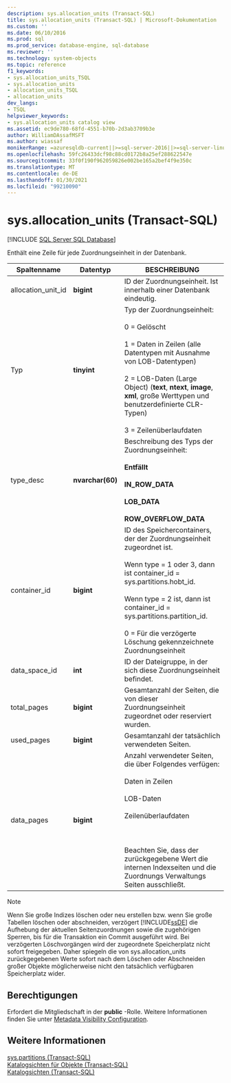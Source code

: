```yaml
---
description: sys.allocation_units (Transact-SQL)
title: sys.allocation_units (Transact-SQL) | Microsoft-Dokumentation
ms.custom: ''
ms.date: 06/10/2016
ms.prod: sql
ms.prod_service: database-engine, sql-database
ms.reviewer: ''
ms.technology: system-objects
ms.topic: reference
f1_keywords:
- sys.allocation_units_TSQL
- sys.allocation_units
- allocation_units_TSQL
- allocation_units
dev_langs:
- TSQL
helpviewer_keywords:
- sys.allocation_units catalog view
ms.assetid: ec9de780-68fd-4551-b70b-2d3ab3709b3e
author: WilliamDAssafMSFT
ms.author: wiassaf
monikerRange: =azuresqldb-current||>=sql-server-2016||>=sql-server-linux-2017||=azuresqldb-mi-current
ms.openlocfilehash: 59fc26433dcf98c88cd0172b8a25ef288622547e
ms.sourcegitcommit: 33f0f190f962059826e002be165a2bef4f9e350c
ms.translationtype: MT
ms.contentlocale: de-DE
ms.lasthandoff: 01/30/2021
ms.locfileid: "99210090"
---
```

# <a name="sysallocation_units-transact-sql"></a>sys.allocation_units (Transact-SQL)
[!INCLUDE [SQL Server SQL Database](../../includes/applies-to-version/sql-asdb.md)]

  Enthält eine Zeile für jede Zuordnungseinheit in der Datenbank.  
  
|Spaltenname|Datentyp|BESCHREIBUNG|  
|-----------------|---------------|-----------------|  
|allocation_unit_id|**bigint**|ID der Zuordnungseinheit. Ist innerhalb einer Datenbank eindeutig.|  
|Typ|**tinyint**|Typ der Zuordnungseinheit:<br /><br /> 0 = Gelöscht<br /><br /> 1 = Daten in Zeilen (alle Datentypen mit Ausnahme von LOB-Datentypen)<br /><br /> 2 = LOB-Daten (Large Object) (**text**, **ntext**, **image**, **xml**, große Werttypen und benutzerdefinierte CLR-Typen)<br /><br /> 3 = Zeilenüberlaufdaten|  
|type_desc|**nvarchar(60)**|Beschreibung des Typs der Zuordnungseinheit:<br /><br /> **Entfällt**<br /><br /> **IN_ROW_DATA**<br /><br /> **LOB_DATA**<br /><br /> **ROW_OVERFLOW_DATA**|  
|container_id|**bigint**|ID des Speichercontainers, der der Zuordnungseinheit zugeordnet ist.<br /><br /> Wenn type = 1 oder 3, dann ist container_id = sys.partitions.hobt_id.<br /><br /> Wenn type = 2 ist, dann ist container_id = sys.partitions.partition_id.<br /><br /> 0 = Für die verzögerte Löschung gekennzeichnete Zuordnungseinheit|  
|data_space_id|**int**|ID der Dateigruppe, in der sich diese Zuordnungseinheit befindet.|  
|total_pages|**bigint**|Gesamtanzahl der Seiten, die von dieser Zuordnungseinheit zugeordnet oder reserviert wurden.|  
|used_pages|**bigint**|Gesamtanzahl der tatsächlich verwendeten Seiten.|  
|data_pages|**bigint**|Anzahl verwendeter Seiten, die über Folgendes verfügen:<br /><br /> Daten in Zeilen<br /><br /> LOB-Daten<br /><br /> Zeilenüberlaufdaten<br /><br /> <br /><br /> Beachten Sie, dass der zurückgegebene Wert die internen Indexseiten und die Zuordnungs Verwaltungs Seiten ausschließt.|  
  
> [!NOTE]  
>  Wenn Sie große Indizes löschen oder neu erstellen bzw. wenn Sie große Tabellen löschen oder abschneiden, verzögert [!INCLUDE[ssDE](../../includes/ssde-md.md)] die Aufhebung der aktuellen Seitenzuordnungen sowie die zugehörigen Sperren, bis für die Transaktion ein Commit ausgeführt wird. Bei verzögerten Löschvorgängen wird der zugeordnete Speicherplatz nicht sofort freigegeben. Daher spiegeln die von sys.allocation_units zurückgegebenen Werte sofort nach dem Löschen oder Abschneiden großer Objekte möglicherweise nicht den tatsächlich verfügbaren Speicherplatz wider.  
  
## <a name="permissions"></a>Berechtigungen  
 Erfordert die Mitgliedschaft in der **public** -Rolle. Weitere Informationen finden Sie unter [Metadata Visibility Configuration](../../relational-databases/security/metadata-visibility-configuration.md).  
  
## <a name="see-also"></a>Weitere Informationen  
 [sys.partitions &#40;Transact-SQL&#41;](../../relational-databases/system-catalog-views/sys-partitions-transact-sql.md)   
 [Katalogsichten für Objekte &#40;Transact-SQL&#41;](../../relational-databases/system-catalog-views/object-catalog-views-transact-sql.md)   
 [Katalogsichten &#40;Transact-SQL&#41;](../../relational-databases/system-catalog-views/catalog-views-transact-sql.md)  
  
  
